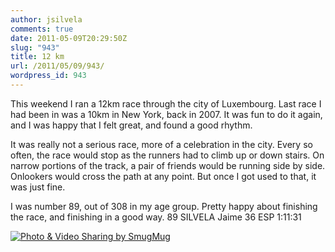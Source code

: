 ```yaml
---
author: jsilvela
comments: true
date: 2011-05-09T20:29:50Z
slug: "943"
title: 12 km
url: /2011/05/09/943/
wordpress_id: 943
---
```


This weekend I ran a 12km race through the city of Luxembourg. Last race I had been in was a 10km in New York, back in 2007. It was fun to do it again, and I was happy that I felt great, and found a good rhythm.

It was really not a serious race, more of a celebration in the city. Every so often, the race would stop as the runners had to climb up or down stairs. On narrow portions of the track, a pair of friends would be running side by side. Onlookers would cross the path at any point.
But once I got used to that, it was just fine.

I was number 89, out of 308 in my age group. Pretty happy about finishing the race, and finishing in a good way.
89	SILVELA Jaime	36	ESP	1:11:31

[![Photo & Video Sharing by SmugMug](http://jsilvela.smugmug.com/Other/Sueltas/i-8xKf5Lp/0/S/12km-S.jpg)](http://jsilvela.smugmug.com/Other/Sueltas/5019150_Y3JuM#1284241501_8xKf5Lp-A-LB)
